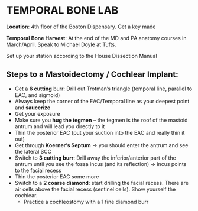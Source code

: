 # TEMPORAL BONE LAB


**Location**: 4th floor of the Boston Dispensary. Get a key made


**Temporal Bone Harvest**: At the end of the MD and PA anatomy courses in March/April. Speak to Michael Doyle at Tufts.


Set up your station according to the House Dissection Manual


## Steps to a Mastoidectomy / Cochlear Implant:

* Get a **6 cutting** burr: Drill out Trotman’s triangle (temporal line, parallel to EAC, and sigmoid)
* Always keep the corner of the EAC/Temporal line as your deepest point and **saucerize**
* Get your exposure
* Make sure you **hug the tegmen** – the tegmen is the roof of the mastoid antrum and will lead you directly to it
* Thin the posterior EAC (put your suction into the EAC and really thin it out)
* Get through **Koerner’s Septum** → you should enter the antrum and see the lateral SCC
* Switch to **3 cutting burr**: Drill away the inferior/anterior part of the antrum until you see the fossa incus (and its reflection) → incus points to the facial recess
* Thin the posterior EAC some more
* Switch to a **2 coarse diamond**: start drilling the facial recess. There are air cells above the facial recess (sentinel cells). Show yourself the cochlear.
  * Practice a cochleostomy with a 1 fine diamond burr


